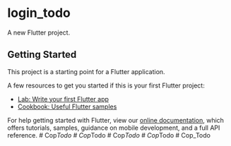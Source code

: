 # login_todo

A new Flutter project.

## Getting Started

This project is a starting point for a Flutter application.

A few resources to get you started if this is your first Flutter project:

- [Lab: Write your first Flutter app](https://flutter.dev/docs/get-started/codelab)
- [Cookbook: Useful Flutter samples](https://flutter.dev/docs/cookbook)

For help getting started with Flutter, view our
[online documentation](https://flutter.dev/docs), which offers tutorials,
samples, guidance on mobile development, and a full API reference.
#   C o p _ T o d o  
 #   C o p _ T o d o  
 #   C o p _ T o d o  
 #   C o p _ T o d o  
 #   C o p _ T o d o  
 